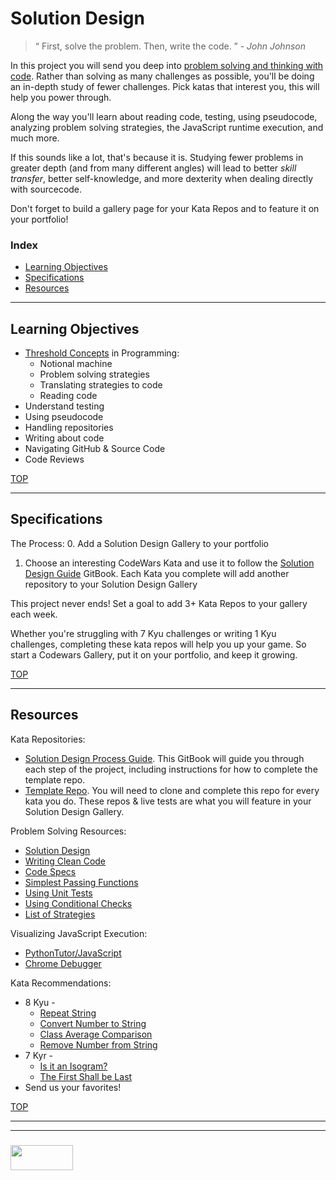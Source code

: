 # Solution Design

> “ First, solve the problem. Then, write the code. ”  - _John Johnson_

In this project you will send you deep into [problem solving and thinking with code](http://elewa.education/2018/01/22/thinking-computer-thoughts/).  Rather than solving as many challenges as possible, you'll be doing an in-depth study of fewer challenges.  Pick katas that interest you, this will help you power through.  

Along the way you'll learn about reading code, testing, using pseudocode, analyzing problem solving strategies, the JavaScript runtime execution, and much more.   

If this sounds like a lot, that's because it is.  Studying fewer problems in greater depth (and from many different angles) will lead to better _skill transfer_, better self-knowledge, and more dexterity when dealing directly with sourcecode.  

Don't forget to build a gallery page for your Kata Repos and to feature it on your portfolio!

### Index
* [Learning Objectives](#learning-objectives)
* [Specifications](#specifications)
* [Resources](#resources)


---

## Learning Objectives

* [Threshold Concepts](http://blogs.lse.ac.uk/education/2012/10/11/threshold-concepts/) in Programming:
  * Notional machine
  * Problem solving strategies
  * Translating strategies to code
  * Reading code
* Understand testing
* Using pseudocode
* Handling repositories
* Writing about code
* Navigating GitHub & Source Code
* Code Reviews


[TOP](#index)

---

## Specifications

The Process:
0. Add a Solution Design Gallery to your portfolio
1. Choose an interesting CodeWars Kata and use it to follow the [Solution Design Guide](https://elewa-academy.github.io/Solution-Design/) GitBook. Each Kata you complete will add another repository to your Solution Design Gallery


This project never ends!  Set a goal to add 3+ Kata Repos to your gallery each week.

Whether you're struggling with 7 Kyu challenges or writing 1 Kyu challenges, completing these kata repos will help you up your game. So start a Codewars Gallery, put it on your portfolio, and keep it growing.



[TOP](#index)

---

## Resources

Kata Repositories:
* [Solution Design Process Guide](https://elewa-academy.github.io/Solution-Design/).  This GitBook will guide you through each step of the project, including instructions for how to complete the template repo.
* [Template Repo](https://github.com/elewa-academy/solution-design-template).  You will need to clone and complete this repo for every kata you do.  These repos & live tests are what you will feature in your Solution Design Gallery.



Problem Solving Resources: 
* [Solution Design](http://elewa.education/2018/01/20/solution-design/)
* [Writing Clean Code](https://github.com/elewa-academy/General-Resources/blob/master/programming-resources/clean-code.md)
* [Code Specs](https://github.com/elewa-academy/General-Resources/blob/master/programming-resources/specs.md)
* [Simplest Passing Functions](https://github.com/elewa-academy/General-Resources/tree/master/programming-resources/simplestPassingFuncs)
* [Using Unit Tests](https://www.youtube.com/watch?v=Eu35xM76kKY&list=PL0zVEGEvSaeF_zoW9o66wa_UCNE3a7BEr)
* [Using Conditional Checks](https://github.com/elewa-academy/General-Resources/tree/master/programming-resources/conditionalChecks)
* [List of Strategies](https://www.une.edu.au/about-une/academic-schools/bcss/news-and-events/psychology-community-activities/over-fifty-problem-solving-strategies-explained)



Visualizing JavaScript Execution:
* [PythonTutor/JavaScript](http://www.pythontutor.com/javascript.html#mode=edit)
* [Chrome Debugger](https://developer.dynamsoft.com/dwt/kb/2873)

Kata Recommendations:
* 8 Kyu - 
    * [Repeat String](https://www.codewars.com/kata/string-repeat/train/javascript)
    * [Convert Number to String](https://www.codewars.com/kata/convert-a-number-to-a-string/train/javascript)
    * [Class Average Comparison](https://www.codewars.com/kata/how-good-are-you-really/train/javascript)
    * [Remove Number from String](https://www.codewars.com/kata/string-cleaning)
* 7 Kyr - 
    * [Is it an Isogram?](https://www.codewars.com/kata/54ba84be607a92aa900000f1)
    * [The First Shall be Last](https://www.codewars.com/kata/scrolling-text)
* Send us your favorites!


[TOP](#index)


___
___
### <a href="http://elewa.education/blog" target="_blank"><img src="https://user-images.githubusercontent.com/18554853/34921062-506450ae-f97d-11e7-875f-6feeb26ad72d.png" width="100" height="40"/></a>

